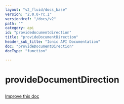 ```yaml
---
layout: "v2_fluid/docs_base"
version: "2.0.0-rc.1"
versionHref: "/docs/v2"
path: ""
category: api
id: "providedocumentdirection"
title: "provideDocumentDirection"
header_sub_title: "Ionic API Documentation"
doc: "provideDocumentDirection"
docType: "function"

---
```










<h1 class="api-title">
<a class="anchor" name="provide-document-direction" href="#provide-document-direction"></a>

provideDocumentDirection





</h1>

<a class="improve-v2-docs" href="http://github.com/driftyco/ionic/edit/master//src/module.ts#L223">
Improve this doc
</a>










<!-- @usage tag -->


<!-- @property tags -->



<!-- instance methods on the class -->




<!-- related link --><!-- end content block -->


<!-- end body block -->

